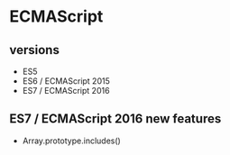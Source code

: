 # ECMAScript

## versions

- ES5
- ES6 / ECMAScript 2015
- ES7 / ECMAScript 2016

## ES7 / ECMAScript 2016 new features

- Array.prototype.includes()
